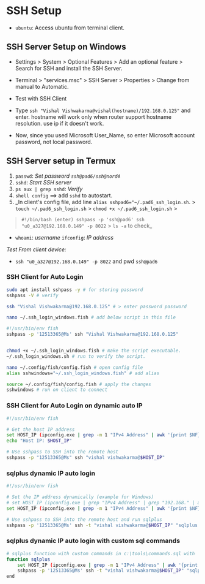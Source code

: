 
# SSH Setup

- `ubuntu`: Access ubuntu from terminal client.

## SSH Server Setup on Windows

- Settings > System > Optional Features > Add an optional feature > Search for SSH and install the SSH Server.
- Terminal > "services.msc" > SSH Server > Properties > Change from manual to Automatic.

- Test with SSH Client
- Type `ssh "Vishal Vishwakarma@vishal(hostname)/192.168.0.125"` and enter. hostname will work only when router support hostname resolution. use ip if it doesn't work.
- Now, since you used Microsoft User_Name, so enter Microsoft account password, not local password.

## SSH Server setup in Termux

 1. `passwd`: _Set password `ssh@pad6/ssh@nord4`_
 2. `sshd`: _Start SSH server_
 3. `ps aux | grep sshd`: _Verify_
 4. `shell config` ==> add `sshd` to autostart.
 5. _In client's config file, add  line `alias sshpad6="~/.pad6_ssh_login.sh`. > `touch ~/.pad6_ssh_login.sh` > `chmod +x ~/.pad6_ssh_login.sh` >

 >`#!/bin/bash (enter) sshpass -p 'ssh@pad6' ssh "u0_a327@192.168.0.149" -p 8022` > `ls -a` to check_

- `whoami`: _username_ `ifconfig`: _IP address_

_Test From client device:_

- `ssh "u0_a327@192.168.0.149" -p 8022` and pwd `ssh@pad6`

### SSH Client for Auto Login

```bash
sudo apt install sshpass -y # for storing password
sshpass -V # verify

ssh "Vishal Vishwakarma@192.168.0.125" # > enter password password

nano ~/.ssh_login_windows.fish # add below script in this file

#!/usr/bin/env fish
sshpass -p '12513365@Ms' ssh "Vishal Vishwakarma@192.168.0.125"


chmod +x ~/.ssh_login_windows.fish # make the script executable.
~/.ssh_login_windows.sh # run to verify the script.

nano ~/.config/fish/config.fish # open config file
alias sshwindows="~/.ssh_login_windows.fish" # add alias

source ~/.config/fish/config.fish # apply the changes
sshwindows # run on client to connect
```

### SSH Client for Auto Login on dynamic auto IP

```bash
#!/usr/bin/env fish

# Get the host IP address
set HOST_IP (ipconfig.exe | grep -m 1 "IPv4 Address" | awk '{print $NF}' | tr -d '\r')
echo "Host IP: $HOST_IP"

# Use sshpass to SSH into the remote host
sshpass -p "12513365@Ms" ssh "vishal vishwakarma@$HOST_IP"
```

### sqlplus dynamic IP auto login

```bash
#!/usr/bin/env fish

# Set the IP address dynamically (example for Windows)
# set HOST_IP (ipconfig.exe | grep "IPv4 Address" | grep "192.168." | awk '{print $NF}' | tr -d '\r') # IP address containing 192.168.x.x - This will work even when no wifi is connected
set HOST_IP (ipconfig.exe | grep -m 1 "IPv4 Address" | awk '{print $NF}' | tr -d '\r') # IP address containing 172.25.16.1 - This will work even when no wifi is connected

# Use sshpass to SSH into the remote host and run sqlplus
sshpass -p '12513365@Ms' ssh -t "vishal vishwakarma@$HOST_IP" "sqlplus system/tiger"
```

### sqlplus dynamic IP auto login with custom sql commands

```bash
# sqlplus function with custom commands in c:\tools\commands.sql with 'cl scr and set linesize 100'
function sqlplus
    set HOST_IP (ipconfig.exe | grep -m 1 "IPv4 Address" | awk '{print $NF}' | tr -d '\r') # IP address containing 172.25.16.1
    sshpass -p '12513365@Ms' ssh -t "vishal vishwakarma@$HOST_IP" "sqlplus system/tiger @C:\\tools\\commands.sql"
end
```
